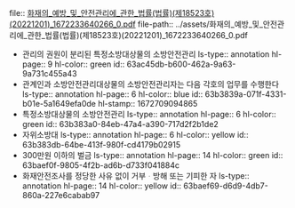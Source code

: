 file:: [화재의_예방_및_안전관리에_관한_법률(법률)(제18523호)(20221201)_1672233640266_0.pdf](../assets/화재의_예방_및_안전관리에_관한_법률(법률)(제18523호)(20221201)_1672233640266_0.pdf)
file-path:: ../assets/화재의_예방_및_안전관리에_관한_법률(법률)(제18523호)(20221201)_1672233640266_0.pdf

- 관리의 권원이 분리된 특정소방대상물의 소방안전관리
  ls-type:: annotation
  hl-page:: 9
  hl-color:: green
  id:: 63ac45db-b600-462a-9a63-9a731c455a43
- 관계인과 소방안전관리대상물의 소방안전관리자는 다음 각호의 업무를 수행한다
  ls-type:: annotation
  hl-page:: 6
  hl-color:: blue
  id:: 63b3839a-071f-4331-b01e-5a1649efa0de
  hl-stamp:: 1672709094865
- 특정소방대상물의 소방안전관리
  ls-type:: annotation
  hl-page:: 6
  hl-color:: green
  id:: 63b383a0-84eb-47a4-a390-717d2f2b1de2
- 자위소방대
  ls-type:: annotation
  hl-page:: 6
  hl-color:: yellow
  id:: 63b383db-64be-413f-980f-cd4179b02915
- 300만원 이하의 벌금
  ls-type:: annotation
  hl-page:: 14
  hl-color:: green
  id:: 63baef0f-9805-4f2b-ad6b-d733f041884c
- 화재안전조사를 정당한 사유 없이 거부ᆞ방해 또는 기피한 자
  ls-type:: annotation
  hl-page:: 14
  hl-color:: yellow
  id:: 63baef69-d6d9-4db7-860a-227e6cabab97